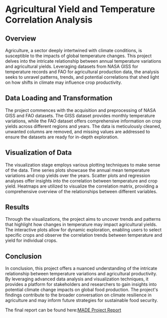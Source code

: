 # Agricultural Yield and Temperature Correlation Analysis
## Overview
Agriculture, a sector deeply intertwined with climate conditions, is susceptible to the impacts of global temperature changes. This project delves into the intricate relationship between annual temperature variations and agricultural yields. Leveraging datasets from NASA GISS for temperature records and FAO for agricultural production data, the analysis seeks to unravel patterns, trends, and potential correlations that shed light on how shifts in climate may influence crop productivity.

## Data Loading and Transformation
The project commences with the acquisition and preprocessing of NASA GISS and FAO datasets. The GISS dataset provides monthly temperature variations, while the FAO dataset offers comprehensive information on crop yields across different regions and years. The data is meticulously cleaned, unwanted columns are removed, and missing values are addressed to ensure the datasets are ready for in-depth exploration.

## Visualization of Data
The visualization stage employs various plotting techniques to make sense of the data. Time series plots showcase the annual mean temperature variations and crop yields over the years. Scatter plots and regression analyses offer insights into the correlation between temperature and crop yield. Heatmaps are utilized to visualize the correlation matrix, providing a comprehensive overview of the relationships between different variables.

## Results
Through the visualizations, the project aims to uncover trends and patterns that highlight how changes in temperature may impact agricultural yields. The interactive plots allow for dynamic exploration, enabling users to select specific crops and observe the correlation trends between temperature and yield for individual crops.

## Conclusion
In conclusion, this project offers a nuanced understanding of the intricate relationship between temperature variations and agricultural productivity. By leveraging advanced data analysis and visualization techniques, it provides a platform for stakeholders and researchers to gain insights into potential climate change impacts on global food production. The project's findings contribute to the broader conversation on climate resilience in agriculture and may inform future strategies for sustainable food security.



The final report can be found here:[MADE Project Report]([URL](https://github.com/Samarth-Subramani/made-template-ws2324/blob/main/project/MADE%20Report.ipynb)https://github.com/Samarth-Subramani/made-template-ws2324/blob/main/project/MADE%20Report.ipynb)
